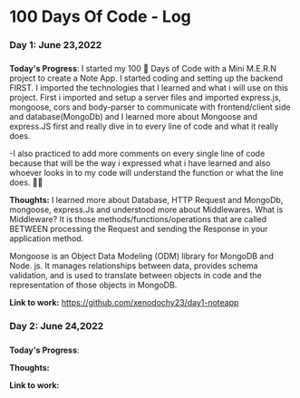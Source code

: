 # 100 Days Of Code - Log

### Day 1: June 23,2022  
##### 

**Today's Progress**:  I started my 100 🦾 Days of Code with a Mini M.E.R.N project to create a Note App. I started coding and setting up the backend FIRST. I imported the technologies that I learned and what i will use on this project. First i imported and setup a server files and imported express.js, mongoose, cors and body-parser to communicate with frontend/client side and database(MongoDb) and I learned more about Mongoose and express.JS first and really dive in to every line of code and what it really does. 

-I also practiced to add more comments on every single line of code because that will be the way i expressed what i have learned and also whoever looks in to my code will understand the function or what the line does. 👌🏾

**Thoughts:** 
I learned more about Database, HTTP Request and MongoDb, mongoose, express.Js and understood more about Middlewares. 
What is Middleware? It is those methods/functions/operations that are called BETWEEN processing the Request and sending the Response in your application method.

Mongoose is an Object Data Modeling (ODM) library for MongoDB and Node. js. It manages relationships between data, provides schema validation, and is used to translate between objects in code and the representation of those objects in MongoDB.


 
**Link to work:**  https://github.com/xenodochy23/day1-noteapp

### Day 2: June 24,2022 
##### 

**Today's Progress**: 

**Thoughts:** 

**Link to work:** 

